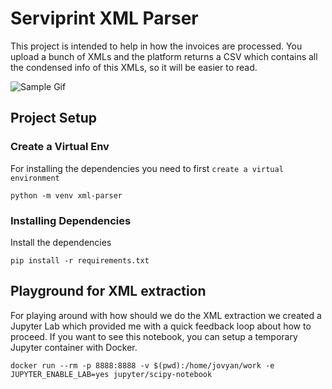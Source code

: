# Serviprint XML Parser

This project is intended to help in how the invoices are processed. You upload a bunch of XMLs and the platform returns a CSV which contains all the condensed info of this XMLs, so it will be easier to read.

![Sample Gif](https://gph.is/g/aXVORxO)

## Project Setup

### Create a Virtual Env

For installing the dependencies you need to first `create a virtual environment`

```shell
python -m venv xml-parser
```

### Installing Dependencies

Install the dependencies

```shell
pip install -r requirements.txt
```

## Playground for XML extraction

For playing around with how should we do the XML extraction we created a Jupyter Lab which provided me with a quick feedback loop about how to proceed. If you want to see this notebook, you can setup a temporary Jupyter container with Docker.

```shell
docker run --rm -p 8888:8888 -v $(pwd):/home/jovyan/work -e JUPYTER_ENABLE_LAB=yes jupyter/scipy-notebook
```
